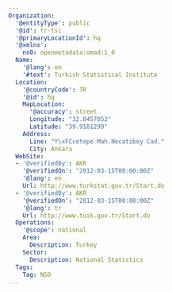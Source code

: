 ```yaml
---
Organization:
  '@entityType': public
  '@id': tr-tsi
  '@primaryLocationId': hq
  '@xmlns':
    ns0: openmetadata:omad:1_0
  Name:
    '@lang': en
    '#text': Turkish Statistical Institute
  Location:
    '@countryCode': TR
    '@id': hq
    MapLocation:
      '@accuracy': street
      Longitude: "32.8457052"
      Latitude: "39.9181299"
    Address:
      Line: "Y\xFCcetepe Mah.Necatibey Cad."
      City: Ankara
  WebSite:
  - '@verifiedBy': AKR
    '@verifiedOn': "2012-03-15T00:00:00Z"
    '@lang': en
    Url: http://www.turkstat.gov.tr/Start.do
  - '@verifiedBy': AKR
    '@verifiedOn': "2012-03-15T00:00:00Z"
    '@lang': tr
    Url: http://www.tuik.gov.tr/Start.do
  Operations:
    '@scope': national
    Area:
      Description: Turkey
    Sector:
      Description: National Statistics
  Tags:
    Tag: NSO
...
```

